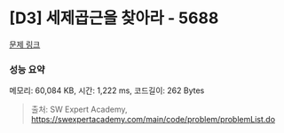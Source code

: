 # [D3] 세제곱근을 찾아라 - 5688 

[문제 링크](https://swexpertacademy.com/main/code/problem/problemDetail.do?contestProbId=AWXVyCaKugQDFAUo) 

### 성능 요약

메모리: 60,084 KB, 시간: 1,222 ms, 코드길이: 262 Bytes



> 출처: SW Expert Academy, https://swexpertacademy.com/main/code/problem/problemList.do